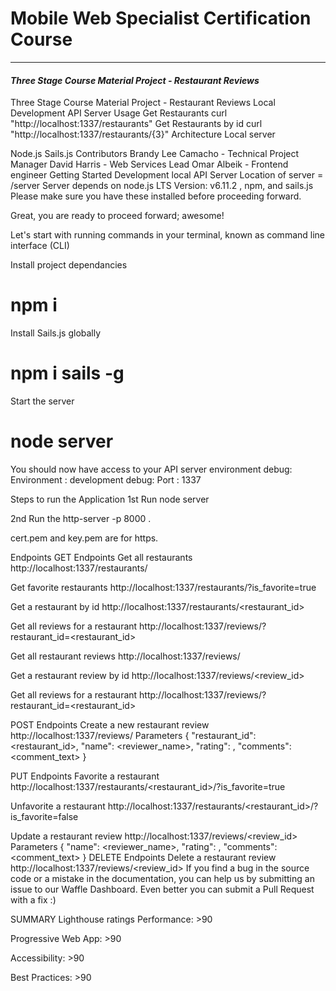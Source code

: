 # Mobile Web Specialist Certification Course
---
#### _Three Stage Course Material Project - Restaurant Reviews_


Three Stage Course Material Project - Restaurant Reviews
Local Development API Server
Usage
Get Restaurants
curl "http://localhost:1337/restaurants"
Get Restaurants by id
curl "http://localhost:1337/restaurants/{3}"
Architecture
Local server

Node.js
Sails.js
Contributors
Brandy Lee Camacho - Technical Project Manager
David Harris - Web Services Lead
Omar Albeik - Frontend engineer
Getting Started
Development local API Server
Location of server = /server Server depends on node.js LTS Version: v6.11.2 , npm, and sails.js Please make sure you have these installed before proceeding forward.

Great, you are ready to proceed forward; awesome!

Let's start with running commands in your terminal, known as command line interface (CLI)

Install project dependancies
# npm i
Install Sails.js globally
# npm i sails -g
Start the server
# node server
You should now have access to your API server environment
debug: Environment : development debug: Port : 1337


Steps to run the Application
1st Run node server 

2nd Run the http-server -p 8000 .

cert.pem and key.pem are for https.

Endpoints
GET Endpoints
Get all restaurants
http://localhost:1337/restaurants/

Get favorite restaurants
http://localhost:1337/restaurants/?is_favorite=true

Get a restaurant by id
http://localhost:1337/restaurants/<restaurant_id>

Get all reviews for a restaurant
http://localhost:1337/reviews/?restaurant_id=<restaurant_id>

Get all restaurant reviews
http://localhost:1337/reviews/

Get a restaurant review by id
http://localhost:1337/reviews/<review_id>

Get all reviews for a restaurant
http://localhost:1337/reviews/?restaurant_id=<restaurant_id>

POST Endpoints
Create a new restaurant review
http://localhost:1337/reviews/
Parameters
{
    "restaurant_id": <restaurant_id>,
    "name": <reviewer_name>,
    "rating": <rating>,
    "comments": <comment_text>
}

PUT Endpoints
Favorite a restaurant
http://localhost:1337/restaurants/<restaurant_id>/?is_favorite=true

Unfavorite a restaurant
http://localhost:1337/restaurants/<restaurant_id>/?is_favorite=false

Update a restaurant review
http://localhost:1337/reviews/<review_id>
Parameters
{
    "name": <reviewer_name>,
    "rating": <rating>,
    "comments": <comment_text>
}
DELETE Endpoints
Delete a restaurant review
http://localhost:1337/reviews/<review_id>
If you find a bug in the source code or a mistake in the documentation, you can help us by submitting an issue to our Waffle Dashboard. Even better you can submit a Pull Request with a fix :)

SUMMARY
Lighthouse ratings
Performance: >90

Progressive Web App: >90

Accessibility: >90

Best Practices: >90

